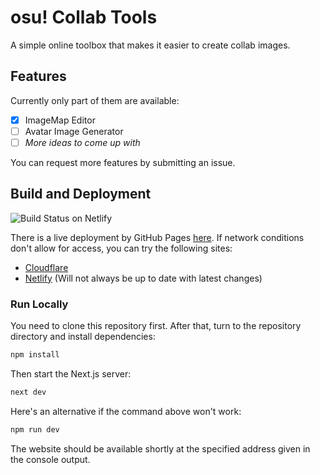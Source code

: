 # osu! Collab Tools

A simple online toolbox that makes it easier to create collab images.

## Features

Currently only part of them are available:

- [x] ImageMap Editor
- [ ] Avatar Image Generator
- [ ] *More ideas to come up with*

You can request more features by submitting an issue.

## Build and Deployment

![Build Status on Netlify](https://api.netlify.com/api/v1/badges/e9267089-3b2b-4cd8-b9e9-6bddf234fb43/deploy-status)

There is a live deployment by GitHub Pages [here](
https://clonewith.github.io/osu-collab-tools/). If network conditions don't allow for access, you can try the following sites:

- [Cloudflare](https://osu-collab-tools.clonewith.workers.dev)
- [Netlify](https://amaz1ng-c0llab-cw.netlify.app/) (Will not always be up to date with latest changes)

### Run Locally

You need to clone this repository first. After that, turn to the repository directory and install dependencies:

```bash
npm install
```

Then start the Next.js server:

```bash
next dev
```

Here's an alternative if the command above won't work:

```bash
npm run dev
```

The website should be available shortly at the specified address given in the console output.
